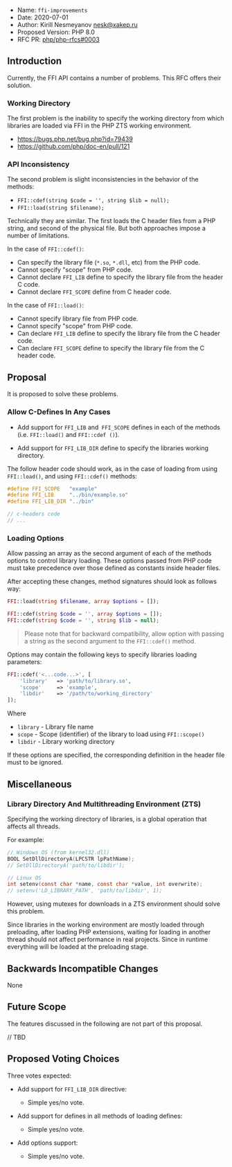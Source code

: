  * Name: `ffi-improvements`
 * Date: 2020-07-01
 * Author: Kirill Nesmeyanov <nesk@xakep.ru>
 * Proposed Version: PHP 8.0
 * RFC PR: [php/php-rfcs#0003](https://github.com/SerafimArts/php-rfcs/blob/ffi-improvements/rfcs/0000-ffi-improvements.md)

## Introduction

Currently, the FFI API contains a number of problems. This RFC offers their 
solution.

### Working Directory

The first problem is the inability to specify the working directory from which 
libraries are loaded via FFI in the PHP ZTS working environment.

- https://bugs.php.net/bug.php?id=79439
- https://github.com/php/doc-en/pull/121

### API Inconsistency

The second problem is slight inconsistencies in the behavior of the methods:
- `FFI::cdef(string $code = '', string $lib = null);`
- `FFI::load(string $filename);`

Technically they are similar. The first loads the C header files from a PHP 
string, and second of the physical file. But both approaches impose a number 
of limitations.

In the case of `FFI::cdef()`:
- Can specify the library file (`*.so`, `*.dll`, etc) from the PHP code.
- Cannot specify "scope" from PHP code.
- Cannot declare `FFI_LIB` define to specify the library file from the header C code.
- Cannot declare `FFI_SCOPE` define from C header code.

In the case of `FFI::load()`:
- Cannot specify library file from PHP code.
- Cannot specify "scope" from PHP code.
- Can declare `FFI_LIB` define to specify the library file from the C header code.
- Can declare `FFI_SCOPE` define to specify the library file from the C header code.

## Proposal

It is proposed to solve these problems.

### Allow C-Defines In Any Cases

- Add support for `FFI_LIB` and` FFI_SCOPE` defines in each of the methods 
(i.e. `FFI::load()` and `FFI::cdef ()`).

- Add support for `FFI_LIB_DIR` define to specify the libraries working directory.

The follow header code should work, as in the case of loading from using 
`FFI::load()`, and using `FFI::cdef()` methods:

```c
#define FFI_SCOPE   "example"
#define FFI_LIB     "../bin/example.so"
#define FFI_LIB_DIR "../bin"

// c-headers code
// ...
```

### Loading Options

Allow passing an array as the second argument of each of the methods
options to control library loading. These options passed from PHP code must 
take precedence over those defined as constants inside header files.

After accepting these changes, method signatures should look as follows
way:

```php
FFI::load(string $filename, array $options = []);

FFI::cdef(string $code = '', array $options = []);
FFI::cdef(string $code = '', string $lib = null);
```

> Please note that for backward compatibility, allow option with passing a 
> string as the second argument to the `FFI::cdef()` method.

Options may contain the following keys to specify libraries loading parameters:

```php
FFI::cdef('<...code...>', [
    'library'   => 'path/to/library.so',
    'scope'     => 'example',
    'libdir'    => '/path/to/working_directory'
]);
```

Where
- `library` - Library file name
- `scope` - Scope (identifier) of the library to load using `FFI::scope()`
- `libdir` - Library working directory

If these options are specified, the corresponding definition in the header file 
must to be ignored.

## Miscellaneous

### Library Directory And Multithreading Environment (ZTS)

Specifying the working directory of libraries, is a global operation 
that affects all threads. 

For example:

```c
// Windows OS (from kernel32.dll)
BOOL SetDllDirectoryA(LPCSTR lpPathName);
// SetDllDirectoryA('path/to/libdir');

// Linux OS
int setenv(const char *name, const char *value, int overwrite);
// setenv('LD_LIBRARY_PATH', 'path/to/libdir', 1);
```

However, using mutexes for downloads in a ZTS 
environment should solve this problem.

Since libraries in the working environment are mostly loaded through 
preloading, after loading PHP extensions, waiting for loading in another thread 
should not affect performance in real projects. Since in runtime everything 
will be loaded at the preloading stage.

## Backwards Incompatible Changes

None

## Future Scope

The features discussed in the following are not part of this proposal.

// TBD

## Proposed Voting Choices

Three votes expected:

- Add support for `FFI_LIB_DIR` directive: 
    - Simple yes/no vote.

- Add support for defines in all methods of loading defines: 
    - Simple yes/no vote.

- Add options support: 
    - Simple yes/no vote.
